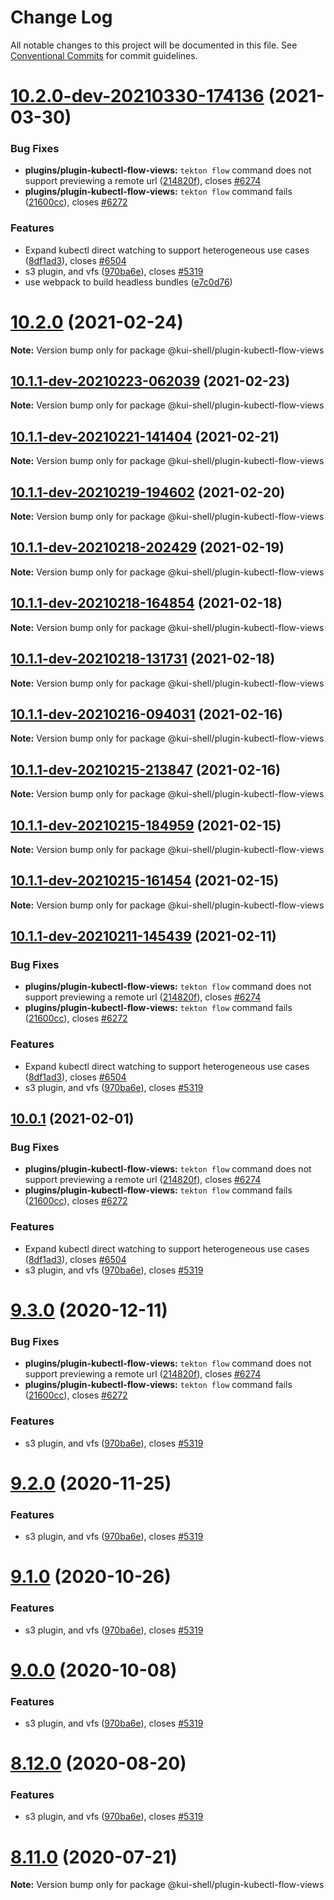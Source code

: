 # Change Log

All notable changes to this project will be documented in this file.
See [Conventional Commits](https://conventionalcommits.org) for commit guidelines.

# [10.2.0-dev-20210330-174136](https://github.com/IBM/kui/compare/v4.1.0...v10.2.0-dev-20210330-174136) (2021-03-30)

### Bug Fixes

- **plugins/plugin-kubectl-flow-views:** `tekton flow` command does not support previewing a remote url ([214820f](https://github.com/IBM/kui/commit/214820f)), closes [#6274](https://github.com/IBM/kui/issues/6274)
- **plugins/plugin-kubectl-flow-views:** `tekton flow` command fails ([21600cc](https://github.com/IBM/kui/commit/21600cc)), closes [#6272](https://github.com/IBM/kui/issues/6272)

### Features

- Expand kubectl direct watching to support heterogeneous use cases ([8df1ad3](https://github.com/IBM/kui/commit/8df1ad3)), closes [#6504](https://github.com/IBM/kui/issues/6504)
- s3 plugin, and vfs ([970ba6e](https://github.com/IBM/kui/commit/970ba6e)), closes [#5319](https://github.com/IBM/kui/issues/5319)
- use webpack to build headless bundles ([e7c0d76](https://github.com/IBM/kui/commit/e7c0d76))

# [10.2.0](https://github.com/IBM/kui/compare/v10.1.1-dev-20210223-062039...v10.2.0) (2021-02-24)

**Note:** Version bump only for package @kui-shell/plugin-kubectl-flow-views

## [10.1.1-dev-20210223-062039](https://github.com/IBM/kui/compare/v10.1.1-dev-20210221-141404...v10.1.1-dev-20210223-062039) (2021-02-23)

**Note:** Version bump only for package @kui-shell/plugin-kubectl-flow-views

## [10.1.1-dev-20210221-141404](https://github.com/IBM/kui/compare/v10.1.1-dev-20210219-194602...v10.1.1-dev-20210221-141404) (2021-02-21)

**Note:** Version bump only for package @kui-shell/plugin-kubectl-flow-views

## [10.1.1-dev-20210219-194602](https://github.com/IBM/kui/compare/v10.1.1-dev-20210218-202429...v10.1.1-dev-20210219-194602) (2021-02-20)

**Note:** Version bump only for package @kui-shell/plugin-kubectl-flow-views

## [10.1.1-dev-20210218-202429](https://github.com/IBM/kui/compare/v10.1.1-dev-20210218-164854...v10.1.1-dev-20210218-202429) (2021-02-19)

**Note:** Version bump only for package @kui-shell/plugin-kubectl-flow-views

## [10.1.1-dev-20210218-164854](https://github.com/IBM/kui/compare/v10.1.1-dev-20210218-131731...v10.1.1-dev-20210218-164854) (2021-02-18)

**Note:** Version bump only for package @kui-shell/plugin-kubectl-flow-views

## [10.1.1-dev-20210218-131731](https://github.com/IBM/kui/compare/v10.1.1-dev-20210216-094031...v10.1.1-dev-20210218-131731) (2021-02-18)

**Note:** Version bump only for package @kui-shell/plugin-kubectl-flow-views

## [10.1.1-dev-20210216-094031](https://github.com/IBM/kui/compare/v10.1.1-dev-20210215-213847...v10.1.1-dev-20210216-094031) (2021-02-16)

**Note:** Version bump only for package @kui-shell/plugin-kubectl-flow-views

## [10.1.1-dev-20210215-213847](https://github.com/IBM/kui/compare/v10.1.1-dev-20210215-184959...v10.1.1-dev-20210215-213847) (2021-02-16)

**Note:** Version bump only for package @kui-shell/plugin-kubectl-flow-views

## [10.1.1-dev-20210215-184959](https://github.com/IBM/kui/compare/v10.1.1-dev-20210215-161454...v10.1.1-dev-20210215-184959) (2021-02-15)

**Note:** Version bump only for package @kui-shell/plugin-kubectl-flow-views

## [10.1.1-dev-20210215-161454](https://github.com/IBM/kui/compare/v10.1.1-dev-20210211-145439...v10.1.1-dev-20210215-161454) (2021-02-15)

**Note:** Version bump only for package @kui-shell/plugin-kubectl-flow-views

## [10.1.1-dev-20210211-145439](https://github.com/IBM/kui/compare/v4.5.0...v10.1.1-dev-20210211-145439) (2021-02-11)

### Bug Fixes

- **plugins/plugin-kubectl-flow-views:** `tekton flow` command does not support previewing a remote url ([214820f](https://github.com/IBM/kui/commit/214820f)), closes [#6274](https://github.com/IBM/kui/issues/6274)
- **plugins/plugin-kubectl-flow-views:** `tekton flow` command fails ([21600cc](https://github.com/IBM/kui/commit/21600cc)), closes [#6272](https://github.com/IBM/kui/issues/6272)

### Features

- Expand kubectl direct watching to support heterogeneous use cases ([8df1ad3](https://github.com/IBM/kui/commit/8df1ad3)), closes [#6504](https://github.com/IBM/kui/issues/6504)
- s3 plugin, and vfs ([970ba6e](https://github.com/IBM/kui/commit/970ba6e)), closes [#5319](https://github.com/IBM/kui/issues/5319)

## [10.0.1](https://github.com/IBM/kui/compare/v4.5.0...v10.0.1) (2021-02-01)

### Bug Fixes

- **plugins/plugin-kubectl-flow-views:** `tekton flow` command does not support previewing a remote url ([214820f](https://github.com/IBM/kui/commit/214820f)), closes [#6274](https://github.com/IBM/kui/issues/6274)
- **plugins/plugin-kubectl-flow-views:** `tekton flow` command fails ([21600cc](https://github.com/IBM/kui/commit/21600cc)), closes [#6272](https://github.com/IBM/kui/issues/6272)

### Features

- Expand kubectl direct watching to support heterogeneous use cases ([8df1ad3](https://github.com/IBM/kui/commit/8df1ad3)), closes [#6504](https://github.com/IBM/kui/issues/6504)
- s3 plugin, and vfs ([970ba6e](https://github.com/IBM/kui/commit/970ba6e)), closes [#5319](https://github.com/IBM/kui/issues/5319)

# [9.3.0](https://github.com/IBM/kui/compare/v4.5.0...v9.3.0) (2020-12-11)

### Bug Fixes

- **plugins/plugin-kubectl-flow-views:** `tekton flow` command does not support previewing a remote url ([214820f](https://github.com/IBM/kui/commit/214820f)), closes [#6274](https://github.com/IBM/kui/issues/6274)
- **plugins/plugin-kubectl-flow-views:** `tekton flow` command fails ([21600cc](https://github.com/IBM/kui/commit/21600cc)), closes [#6272](https://github.com/IBM/kui/issues/6272)

### Features

- s3 plugin, and vfs ([970ba6e](https://github.com/IBM/kui/commit/970ba6e)), closes [#5319](https://github.com/IBM/kui/issues/5319)

# [9.2.0](https://github.com/IBM/kui/compare/v4.5.0...v9.2.0) (2020-11-25)

### Features

- s3 plugin, and vfs ([970ba6e](https://github.com/IBM/kui/commit/970ba6e)), closes [#5319](https://github.com/IBM/kui/issues/5319)

# [9.1.0](https://github.com/IBM/kui/compare/v4.5.0...v9.1.0) (2020-10-26)

### Features

- s3 plugin, and vfs ([970ba6e](https://github.com/IBM/kui/commit/970ba6e)), closes [#5319](https://github.com/IBM/kui/issues/5319)

# [9.0.0](https://github.com/IBM/kui/compare/v4.5.0...v9.0.0) (2020-10-08)

### Features

- s3 plugin, and vfs ([970ba6e](https://github.com/IBM/kui/commit/970ba6e)), closes [#5319](https://github.com/IBM/kui/issues/5319)

# [8.12.0](https://github.com/IBM/kui/compare/v4.5.0...v8.12.0) (2020-08-20)

### Features

- s3 plugin, and vfs ([970ba6e](https://github.com/IBM/kui/commit/970ba6e)), closes [#5319](https://github.com/IBM/kui/issues/5319)

# [8.11.0](https://github.com/IBM/kui/compare/v4.5.0...v8.11.0) (2020-07-21)

**Note:** Version bump only for package @kui-shell/plugin-kubectl-flow-views
